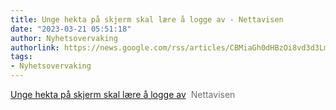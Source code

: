 ```yaml
---
title: Unge hekta på skjerm skal lære å logge av - Nettavisen
date: "2023-03-21 05:51:18"
author: Nyhetsovervaking
authorlink: https://news.google.com/rss/articles/CBMiaGh0dHBzOi8vd3d3Lm5ldHRhdmlzZW4ubm8vbnloZXRlci9pbm5lbnJpa3MvdW5nZS1oZWt0YS1wYS1za2plcm0tc2thbC1sYXJlLWEtbG9nZ2UtYXYvcy8xMi05NS0zNDI0MzYyNjYy0gEA?oc=5
tags:
- Nyhetsovervaking
---
```

<a href="https://news.google.com/rss/articles/CBMiaGh0dHBzOi8vd3d3Lm5ldHRhdmlzZW4ubm8vbnloZXRlci9pbm5lbnJpa3MvdW5nZS1oZWt0YS1wYS1za2plcm0tc2thbC1sYXJlLWEtbG9nZ2UtYXYvcy8xMi05NS0zNDI0MzYyNjYy0gEA?oc=5" target="_blank">Unge hekta på skjerm skal lære å logge av</a>&nbsp;&nbsp;<font color="#6f6f6f">Nettavisen</font>